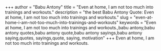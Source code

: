 +++
author = "Babu Antony"
title = "Even at home, I am not too much into trainings and workouts."
description = "the best Babu Antony Quote: Even at home, I am not too much into trainings and workouts."
slug = "even-at-home-i-am-not-too-much-into-trainings-and-workouts"
keywords = "Even at home, I am not too much into trainings and workouts.,babu antony,babu antony quotes,babu antony quote,babu antony sayings,babu antony saying,quotes, sayings,quote, saying, motivation"
+++
Even at home, I am not too much into trainings and workouts.
